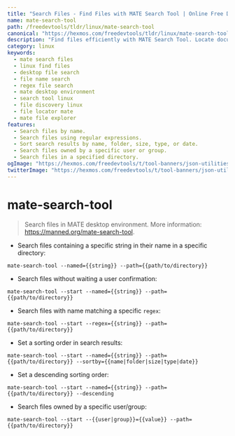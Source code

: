 ```yaml
---
title: "Search Files - Find Files with MATE Search Tool | Online Free DevTools by Hexmos"
name: mate-search-tool
path: /freedevtools/tldr/linux/mate-search-tool
canonical: "https://hexmos.com/freedevtools/tldr/linux/mate-search-tool/"
description: "Find files efficiently with MATE Search Tool. Locate documents and directories using name, regex, and other filters. Free online tool, no registration required."
category: linux
keywords:
  - mate search files
  - linux find files
  - desktop file search
  - file name search
  - regex file search
  - mate desktop environment
  - search tool linux
  - file discovery linux
  - file locator mate
  - mate file explorer
features:
  - Search files by name.
  - Search files using regular expressions.
  - Sort search results by name, folder, size, type, or date.
  - Search files owned by a specific user or group.
  - Search files in a specified directory.
ogImage: "https://hexmos.com/freedevtools/t/tool-banners/json-utilities-banner.png"
twitterImage: "https://hexmos.com/freedevtools/t/tool-banners/json-utilities-banner.png"
---
```


# mate-search-tool

> Search files in MATE desktop environment.
> More information: <https://manned.org/mate-search-tool>.

- Search files containing a specific string in their name in a specific directory:

`mate-search-tool --named={{string}} --path={{path/to/directory}}`

- Search files without waiting a user confirmation:

`mate-search-tool --start --named={{string}} --path={{path/to/directory}}`

- Search files with name matching a specific `regex`:

`mate-search-tool --start --regex={{string}} --path={{path/to/directory}}`

- Set a sorting order in search results:

`mate-search-tool --start --named={{string}} --path={{path/to/directory}} --sortby={{name|folder|size|type|date}}`

- Set a descending sorting order:

`mate-search-tool --start --named={{string}} --path={{path/to/directory}} --descending`

- Search files owned by a specific user/group:

`mate-search-tool --start --{{user|group}}={{value}} --path={{path/to/directory}}`

